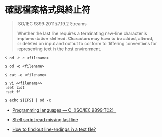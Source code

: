 # 確認檔案格式與終止符

> ISO/IEC 9899:2011 §7.19.2 Streams
>
>  Whether the last line requires a terminating new-line character is implementation-defined. Characters may have to be added, altered, or deleted on input and output to conform to differing conventions for representing text in the host environment.

```
$ od -t c <filename>
```

```
$ od -c <filename>
```

```
$ cat -e <filename>
```

```
$ vi <<filename>>
:set list
:set ff
```

```
$ echo ${IFS} | od -c
```

- [Programming languages — C（ISO/IEC 9899:TC2）](http://www.open-std.org/jtc1/sc22/wg14/www/docs/n1124.pdf)

- [Shell script read missing last line](https://stackoverflow.com/a/3570051)

- [How to find out line-endings in a text file?](https://stackoverflow.com/a/12916758)
